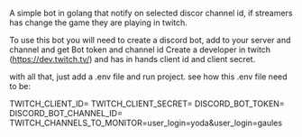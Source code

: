 A simple bot in golang that notify on selected discor channel id, if streamers has change the game they are playing in twitch.

To use this bot you will need to create a discord bot, add to your server and channel and get Bot token and channel id
Create a developer in twitch (https://dev.twitch.tv/) and has in hands client id and client secret.

with all that, just add a .env file and run project. see how this .env file need to be:

TWITCH_CLIENT_ID=<CLIENT-ID>
TWITCH_CLIENT_SECRET=<YUOR-CLIENT-SECRET>
DISCORD_BOT_TOKEN=<YOUR-DISCORD-BOT>
DISCORD_BOT_CHANNEL_ID=<YOUR-CHANNEL-ID>
TWITCH_CHANNELS_TO_MONITOR=user_login=yoda&user_login=gaules
